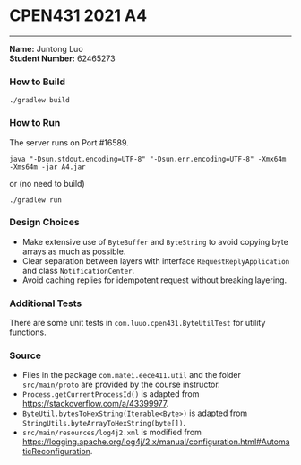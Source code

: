 # CPEN431 2021 A4

---
**Name:** Juntong Luo <br />
**Student Number:** 62465273 <br />


### How to Build

```shell
./gradlew build
```

### How to Run
The server runs on Port #16589.

```shell
java "-Dsun.stdout.encoding=UTF-8" "-Dsun.err.encoding=UTF-8" -Xmx64m -Xms64m -jar A4.jar
```
or (no need to build)
```shell
./gradlew run
```

### Design Choices
- Make extensive use of `ByteBuffer` and `ByteString` to avoid copying byte arrays as much as possible.
- Clear separation between layers with interface `RequestReplyApplication` and class `NotificationCenter`.
- Avoid caching replies for idempotent request without breaking layering.

### Additional Tests
There are some unit tests in `com.luuo.cpen431.ByteUtilTest` for utility functions.

### Source
- Files in the package `com.matei.eece411.util` and the folder `src/main/proto` are provided by the course instructor.
- `Process.getCurrentProcessId()` is adapted from https://stackoverflow.com/a/43399977.
- `ByteUtil.bytesToHexString(Iterable<Byte>)` is adapted from `StringUtils.byteArrayToHexString(byte[])`.
- `src/main/resources/log4j2.xml` is modified from https://logging.apache.org/log4j/2.x/manual/configuration.html#AutomaticReconfiguration.
